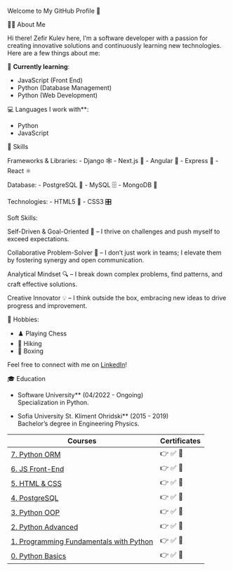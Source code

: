 Welcome to My GitHub Profile 👋

👨‍💻 About Me

Hi there! Zefir Kulev here, I’m a software developer with a passion for creating innovative solutions and continuously learning new technologies. Here are a few things about me:

🌱 **Currently learning**:
  - JavaScript (Front End)
  - Python (Database Management)
  - Python (Web Development)

💻 Languages I work with**:
  - Python
  - JavaScript

🚀 Skills

Frameworks & Libraries:
	- Django 🕸️
	- Next.js 🚀
	- Angular 📐
	- Express 🌉
	- React ⚛️

Database:
	- PostgreSQL 🐘
	- MySQL 🗄️
	- MongoDB 🍃

Technologies:
	- HTML5 📜
	- CSS3 🎛️

Soft Skills:

Self-Driven & Goal-Oriented 🚀 – I thrive on challenges and push myself to exceed expectations.

Collaborative Problem-Solver 🤝 – I don’t just work in teams; I elevate them by fostering synergy and open communication.

Analytical Mindset 🔍 – I break down complex problems, find patterns, and craft effective solutions.

Creative Innovator 💡 – I think outside the box, embracing new ideas to drive progress and improvement.

🎯 Hobbies:
  - ♟️ Playing Chess
  - 🥾 Hiking
  - 🥊 Boxing

Feel free to connect with me on [LinkedIn](https://www.linkedin.com/in/zefir-kulev/)!

🎓 Education

- Software University** (04/2022 - Ongoing)  
  Specialization in Python.

- Sofia University St. Kliment Ohridski** (2015 - 2019)  
  Bachelor’s degree in Engineering Physics.

| Courses                                      | Certificates |
|---------------------------------------------|--------------| 
| [7. Python ORM ](https://softuni.bg/certificates/details/240695/cac67c03) | 👉 ✅ 📃 |
| [6. JS Front-End](https://softuni.bg/certificates/details/232286/af7bf46c) | 👉 ✅ 📃 |
| [5. HTML & CSS](https://softuni.bg/certificates/details/228517/36731e14)   | 👉 ✅ 📃 |
| [4. PostgreSQL](https://softuni.bg/certificates/details/217002/5d3f36a2)   | 👉 ✅ 📃 |
| [3. Python OOP](https://softuni.bg/certificates/details/213290/f051e80d)   | 👉 ✅ 📃 |
| [2. Python Advanced](https://softuni.bg/certificates/details/190246/88d1c801) | 👉 ✅ 📃 |
| [1. Programming Fundamentals with Python](https://softuni.bg/certificates/details/179274/c1f0fbf2) | 👉 ✅ 📃 |
| [0. Python Basics](https://softuni.bg/certificates/details/170654/c870695f) | 👉 ✅ 📃 |


